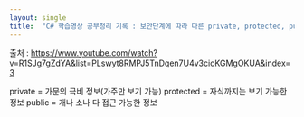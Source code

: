 ```yaml
---
layout: single
title:  "C# 학습영상 공부정리 기록 : 보안단계에 따라 다른 private, protected, public"
---
```


출처 : https://www.youtube.com/watch?v=R1SJg7gZdYA&list=PLswyt8RMPJ5TnDqen7U4v3cioKGMgOKUA&index=3

private = 가문의 극비 정보(가주만 보기 가능)
protected = 자식까지는 보기 가능한 정보
public = 개나 소나 다 접근 가능한 정보
